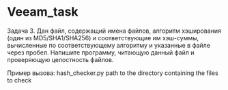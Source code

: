 # Veeam_task
Задача 3.
Дан файл, содержащий имена файлов, алгоритм хэширования (один из MD5/SHA1/SHA256) и
соответствующие им хэш-суммы, вычисленные по соответствующему алгоритму и указанные в
файле через пробел. Напишите программу, читающую данный файл и проверяющую
целостность файлов.

Пример вызова:
hash_checker.py <path to the input file> path to the directory containing
the files to check
